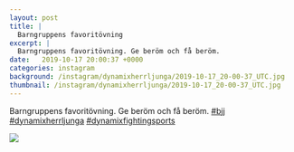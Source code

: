 ```yaml
---
layout: post
title: |
  Barngruppens favoritövning
excerpt: |
  Barngruppens favoritövning. Ge beröm och få beröm.   
date:   2019-10-17 20:00:37 +0000
categories: instagram
background: /instagram/dynamixherrljunga/2019-10-17_20-00-37_UTC.jpg
thumbnail: /instagram/dynamixherrljunga/2019-10-17_20-00-37_UTC.jpg
---
```

Barngruppens favoritövning. Ge beröm och få beröm. [#bjj](https://www.instagram.com/explore/tags/bjj/) [#dynamixherrljunga](https://www.instagram.com/explore/tags/dynamixherrljunga/) [#dynamixfightingsports](https://www.instagram.com/explore/tags/dynamixfightingsports/)



<img src='/www-dynamix-herrljunga/instagram/dynamixherrljunga/2019-10-17_20-00-37_UTC.jpg' class='img-fluid' />
